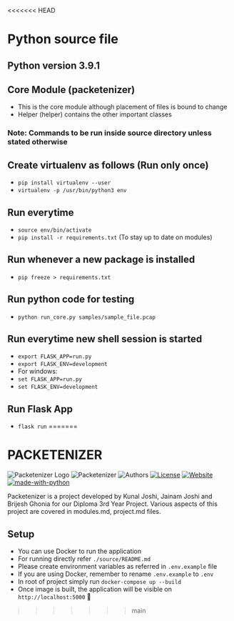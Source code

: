 <<<<<<< HEAD
# Python source file

## Python version 3.9.1

## Core Module (packetenizer)
- This is the core module although placement of files is bound to change
- Helper (helper) contains the other important classes

### Note: Commands to be run inside source directory unless stated otherwise

## Create virtualenv as follows (Run only once)
- `pip install virtualenv --user`
- `virtualenv -p /usr/bin/python3 env`

## Run everytime
- `source env/bin/activate`
- `pip install -r requirements.txt` (To stay up to date on modules)

## Run whenever a new package is installed
- `pip freeze > requirements.txt`

## Run python code for testing
- `python run_core.py samples/sample_file.pcap`

## Run everytime new shell session is started
- `export FLASK_APP=run.py`
- `export FLASK_ENV=development`
- For windows:
- `set FLASK_APP=run.py`
- `set FLASK_ENV=development`

## Run Flask App
- `flask run`
=======
# PACKETENIZER
![Packetenizer Logo](./source/app/static/images/Packetinizer_bg_3.jpg)
![Packetenizer](https://img.shields.io/badge/Packetenizer-1.0-green)
![Authors](https://img.shields.io/badge/Authors-Kunal%20Joshi,%20Jainam%20Joshi,%20Brijesh%20Ghonia-green)
[![License](https://img.shields.io/badge/License-GPLv2-green)](https://www.gnu.org/licenses/old-licenses/gpl-2.0.en.html)
[![Website](https://img.shields.io/badge/Website-packetenizer.herokuapp.com-green)](https://packetenizer.herokuapp.com)
[![made-with-python](https://img.shields.io/badge/Made%20with-Python-green)](https://www.python.org/)

Packetenizer is a project developed by Kunal Joshi, Jainam Joshi and Brijesh Ghonia for our Diploma 3rd Year Project.
Various aspects of this project are covered in modules.md, project.md files.

## Setup
- You can use Docker to run the application
- For running directly refer `./source/README.md`
- Please create environment variables as referred in `.env.example` file
- If you are using Docker, remember to rename `.env.example` to `.env`
- In root of project simply run `docker-compose up --build`
- Once image is built, the application will be visible on `http://localhost:5000` 🥳
>>>>>>> main
